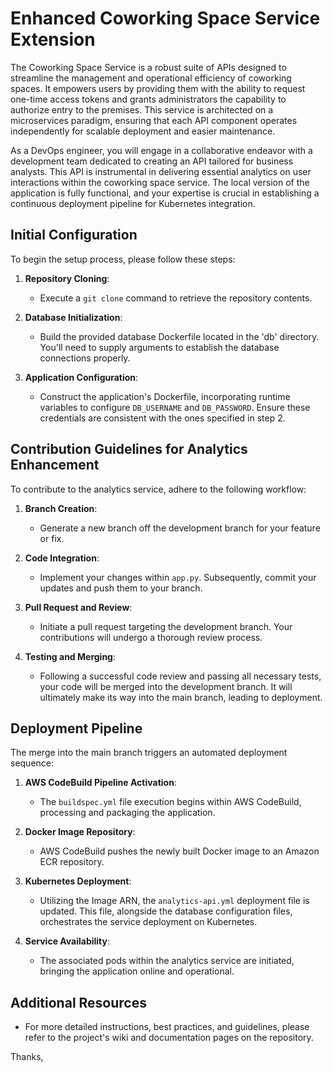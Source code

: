 # Enhanced Coworking Space Service Extension

The Coworking Space Service is a robust suite of APIs designed to streamline the management and operational efficiency of coworking spaces. It empowers users by providing them with the ability to request one-time access tokens and grants administrators the capability to authorize entry to the premises. This service is architected on a microservices paradigm, ensuring that each API component operates independently for scalable deployment and easier maintenance.

As a DevOps engineer, you will engage in a collaborative endeavor with a development team dedicated to creating an API tailored for business analysts. This API is instrumental in delivering essential analytics on user interactions within the coworking space service. The local version of the application is fully functional, and your expertise is crucial in establishing a continuous deployment pipeline for Kubernetes integration.

## Initial Configuration

To begin the setup process, please follow these steps:

1. **Repository Cloning**:
   - Execute a `git clone` command to retrieve the repository contents.

2. **Database Initialization**:
   - Build the provided database Dockerfile located in the 'db' directory. You'll need to supply arguments to establish the database connections properly.

3. **Application Configuration**:
   - Construct the application's Dockerfile, incorporating runtime variables to configure `DB_USERNAME` and `DB_PASSWORD`. Ensure these credentials are consistent with the ones specified in step 2.

## Contribution Guidelines for Analytics Enhancement

To contribute to the analytics service, adhere to the following workflow:

1. **Branch Creation**:
   - Generate a new branch off the development branch for your feature or fix.

2. **Code Integration**:
   - Implement your changes within `app.py`. Subsequently, commit your updates and push them to your branch.

3. **Pull Request and Review**:
   - Initiate a pull request targeting the development branch. Your contributions will undergo a thorough review process.

4. **Testing and Merging**:
   - Following a successful code review and passing all necessary tests, your code will be merged into the development branch. It will ultimately make its way into the main branch, leading to deployment.

## Deployment Pipeline

The merge into the main branch triggers an automated deployment sequence:

1. **AWS CodeBuild Pipeline Activation**:
   - The `buildspec.yml` file execution begins within AWS CodeBuild, processing and packaging the application.

2. **Docker Image Repository**:
   - AWS CodeBuild pushes the newly built Docker image to an Amazon ECR repository.

3. **Kubernetes Deployment**:
   - Utilizing the Image ARN, the `analytics-api.yml` deployment file is updated. This file, alongside the database configuration files, orchestrates the service deployment on Kubernetes.

4. **Service Availability**:
   - The associated pods within the analytics service are initiated, bringing the application online and operational.

## Additional Resources


- For more detailed instructions, best practices, and guidelines, please refer to the project's wiki and documentation pages on the repository.

Thanks,

